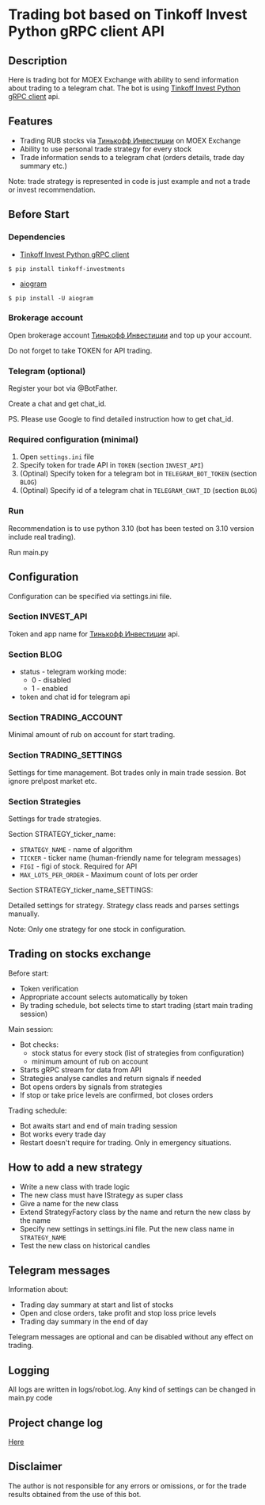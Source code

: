 # Trading bot based on Tinkoff Invest Python gRPC client API

## Description
Here is trading bot for MOEX Exchange with ability to send information about trading to a telegram chat.
The bot is using [Tinkoff Invest Python gRPC client](https://github.com/Tinkoff/invest-python) api.

## Features
- Trading RUB stocks via [Тинькофф Инвестиции](https://www.tinkoff.ru/invest/) on MOEX Exchange 
- Ability to use personal trade strategy for every stock
- Trade information sends to a telegram chat (orders details, trade day summary etc.)

Note: trade strategy is represented in code is just example and not a trade or invest recommendation.     

## Before Start
### Dependencies

- [Tinkoff Invest Python gRPC client](https://github.com/Tinkoff/invest-python)
<!-- termynal -->
```
$ pip install tinkoff-investments
```
- [aiogram](https://docs.aiogram.dev/en/latest/)
<!-- termynal -->
```
$ pip install -U aiogram
```
### Brokerage account
Open brokerage account [Тинькофф Инвестиции](https://www.tinkoff.ru/invest/) and top up your account.

Do not forget to take TOKEN for API trading.

### Telegram (optional)
Register your bot via @BotFather.

Create a chat and get chat_id.

PS. Please use Google to find detailed instruction how to get chat_id.    

### Required configuration (minimal)
1. Open `settings.ini` file
2. Specify token for trade API in `TOKEN` (section `INVEST_API`)
3. (Optinal) Specify token for a telegram bot in `TELEGRAM_BOT_TOKEN` (section `BLOG`)
4. (Optinal) Specify id of a telegram chat in `TELEGRAM_CHAT_ID` (section `BLOG`)

### Run
Recommendation is to use python 3.10 (bot has been tested on 3.10 version include real trading). 

Run main.py

## Configuration
Configuration can be specified via settings.ini file.
### Section INVEST_API
Token and app name for [Тинькофф Инвестиции](https://www.tinkoff.ru/invest/) api.
### Section BLOG
- status - telegram working mode: 
  - 0 - disabled
  - 1 - enabled
- token and chat id for telegram api
### Section TRADING_ACCOUNT
Minimal amount of rub on account for start trading.
### Section TRADING_SETTINGS
Settings for time management. Bot trades only in main trade session. Bot ignore pre\post market etc. 
### Section Strategies
Settings for trade strategies.

Section STRATEGY_ticker_name:

- `STRATEGY_NAME` - name of algorithm
- `TICKER` - ticker name (human-friendly name for telegram messages)
- `FIGI` - figi of stock. Required for API
- `MAX_LOTS_PER_ORDER` - Maximum count of lots per order

Section STRATEGY_ticker_name_SETTINGS:

Detailed settings for strategy. Strategy class reads and parses settings manually.  

Note: Only one strategy for one stock in configuration.

## Trading on stocks exchange
Before start:
- Token verification
- Appropriate account selects automatically by token
- By trading schedule, bot selects time to start trading (start main trading session) 

Main session:
- Bot checks:
  - stock status for every stock (list of strategies from configuration)
  - minimum amount of rub on account
- Starts gRPC stream for data from API
- Strategies analyse candles and return signals if needed 
- Bot opens orders by signals from strategies
- If stop or take price levels are confirmed, bot closes orders

Trading schedule:
- Bot awaits start and end of main trading session
- Bot works every trade day 
- Restart doesn't require for trading. Only in emergency situations. 

## How to add a new strategy
- Write a new class with trade logic
- The new class must have IStrategy as super class 
- Give a name for the new class
- Extend StrategyFactory class by the name and return the new class by the name
- Specify new settings in settings.ini file. Put the new class name in `STRATEGY_NAME`
- Test the new class on historical candles

## Telegram messages
Information about:
- Trading day summary at start and list of stocks
- Open and close orders, take profit and stop loss price levels
- Trading day summary in the end of day

Telegram messages are optional and can be disabled without any effect on trading.

## Logging
All logs are written in logs/robot.log.
Any kind of settings can be changed in main.py code

## Project change log
[Here](CHANGELOG.md)

## Disclaimer
The author is not responsible for any errors or omissions, or for the trade results obtained from the use of this bot. 
